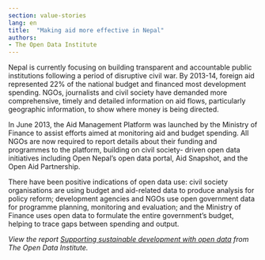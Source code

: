 ```yaml
---
section: value-stories
lang: en
title:  "Making aid more effective in Nepal"
authors:
- The Open Data Institute
---
```


Nepal is currently focusing on building transparent and accountable public institutions following a period of disruptive civil war. By 2013-14, foreign aid represented 22% of the national budget and financed most development spending. NGOs, journalists and civil society have demanded more comprehensive, timely and detailed information on aid flows, particularly geographic information, to show where money is being directed.

In June 2013, the Aid Management Platform was launched by the Ministry of Finance to assist efforts aimed at monitoring aid and budget spending. All NGOs are now required to report details about their funding and programmes to the platform, building on civil society- driven open data initiatives including Open Nepal’s open data portal, Aid Snapshot, and the Open Aid Partnership.

There have been positive indications of open data use: civil society organisations are using budget and aid-related data to produce analysis for policy reform; development agencies and NGOs use open government data for programme planning, monitoring and evaluation; and the Ministry of Finance uses open data to formulate the entire government’s budget, helping to trace gaps between spending and output.

*View the report [Supporting sustainable development with open data](http://theodi.org/supporting-sustainable-development-with-open-data) from The Open Data Institute.*
